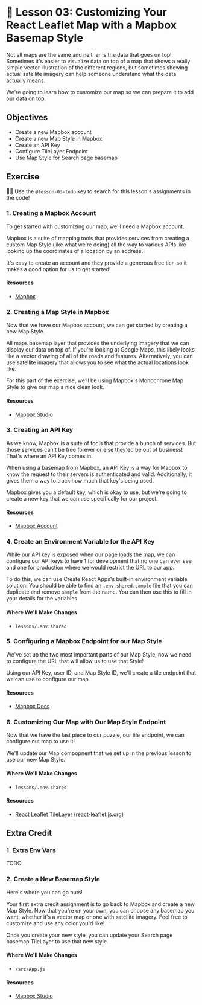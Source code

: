 # 📓 Lesson 03: Customizing Your React Leaflet Map with a Mapbox Basemap Style

Not all maps are the same and neither is the data that goes on top! Sometimes it's easier to visualize data on top of a map that shows a really simple vector illustration of the different regions, but sometimes showing actual satellite imagery can help someone understand what the data actually means.

We're going to learn how to customize our map so we can prepare it to add our data on top.

## Objectives
* Create a new Mapbox account
* Create a new Map Style in Mapbox
* Create an API Key
* Configure TileLayer Endpoint
* Use Map Style for Search page basemap

## Exercise

🕵️‍♂️ Use the `@lesson-03-todo` key to search for this lesson's assignments in the code!

### 1. Creating a Mapbox Account

To get started with customizing our map, we'll need a Mapbox account.

Mapbox is a suite of mapping tools that provides services from creating a custom Map Style (like what we're doing) all the way to various APIs like looking up the coordinates of a location by an address.

It's easy to create an account and they provide a generous free tier, so it makes a good option for us to get started!

#### Resources
* [Mapbox](https://www.mapbox.com/)

### 2. Creating a Map Style in Mapbox

Now that we have our Mapbox account, we can get started by creating a new Map Style.

All maps basemap layer that provides the underlying imagery that we can display our data on top of. If you're looking at Google Maps, this likely looks like a vector drawing of all of the roads and features. Alternatively, you can use satellite imagery that allows you to see what the actual locations look like.

For this part of the exercise, we'll be using Mapbox's Monochrone Map Style to give our map a nice clean look.

#### Resources
* [Mapbox Studio](https://studio.mapbox.com/)

### 3. Creating an API Key

As we know, Mapbox is a suite of tools that provide a bunch of services. But those services can't be free forever or else they'ed be out of business! That's where an API Key comes in.

When using a basemap from Mapbox, an API Key is a way for Mapbox to know the request to their servers is authenticated and valid. Additionally, it gives them a way to track how much that key's being used.

Mapbox gives you a default key, which is okay to use, but we're going to create a new key that we can use specifically for our project.

#### Resources
* [Mapbox Account](https://account.mapbox.com/)

### 4. Create an Environment Variable for the API Key

While our API key is exposed when our page loads the map, we can configure our API keys to have 1 for development that no one can ever see and one for production where we would restrict the URL to our app.

To do this, we can use Create React Apps's built-in environment variable solution. You should be able to find an `.env.shared.sample` file that you can duplicate and remove `sample` from the name. You can then use this to fill in your details for the variables.

#### Where We'll Make Changes
* `lessons/.env.shared`

### 5. Configuring a Mapbox Endpoint for our Map Style

We've set up the two most important parts of our Map Style, now we need to configure the URL that will allow us to use that Style!

Using our API Key, user ID, and Map Style ID, we'll create a tile endpoint that we can use to configure our map.

#### Resources
* [Mapbox Docs](https://docs.mapbox.com/api/maps/#static-tiles)

### 6. Customizing Our Map with Our Map Style Endpoint

Now that we have the last piece to our puzzle, our tile endpoint, we can configure out map to use it!

We'll update our Map compopnent that we set up in the previous lesson to use our new Map Style.

#### Where We'll Make Changes
* `lessons/.env.shared`

#### Resources
* [React Leaflet TileLayer (react-leaflet.js.org)](https://react-leaflet.js.org/docs/en/components#tilelayer)

## Extra Credit

### 1. Extra Env Vars

TODO

### 2. Create a New Basemap Style

Here's where you can go nuts!

Your first extra credit assignment is to go back to Mapbox and create a new Map Style. Now that you're on your own, you can choose any basemap you want, whether it's a vector map or one with satellite imagery. Feel free to customize and use any color you'd like!

Once you create your new style, you can update your Search page basemap TileLayer to use that new style.

#### Where We'll Make Changes
* `/src/App.js`

#### Resources
* [Mapbox Studio](https://studio.mapbox.com/)
